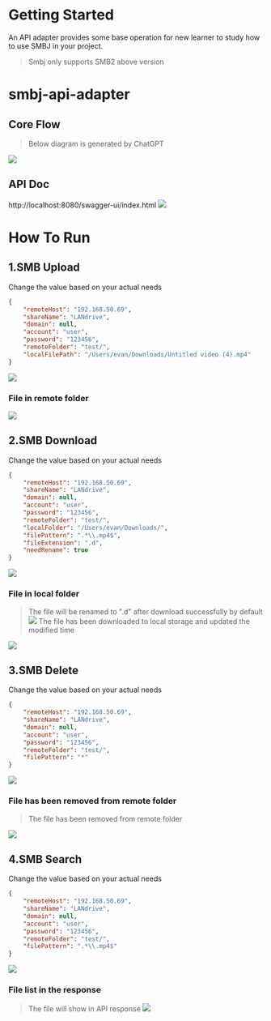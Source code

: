 

# Getting Started

An API adapter provides some base operation for new learner to study how to use SMBJ in your project.
> Smbj only supports SMB2 above version

# smbj-api-adapter
## Core Flow
> Below diagram is generated by ChatGPT

![](doc/plantUML/smbj-operation-api-adapter/smb-api-operation-flow.png)

## API Doc
http://localhost:8080/swagger-ui/index.html
![](doc/swagger/swagger-ui.png)

# How To Run

## 1.SMB Upload
Change the value based on your actual needs
```json
{
    "remoteHost": "192.168.50.69",
    "shareName": "LANdrive",
    "domain": null,
    "account": "user",
    "password": "123456",
    "remoteFolder": "test/",
    "localFilePath": "/Users/evan/Downloads/Untitled video (4).mp4"
}

```
![](doc/swagger/smb-upload.png)

### **File in remote folder**
![](doc/swagger/uploadedFile.png)

## 2.SMB Download
Change the value based on your actual needs
```json
{
    "remoteHost": "192.168.50.69",
    "shareName": "LANdrive",
    "domain": null,
    "account": "user",
    "password": "123456",
    "remoteFolder": "test/",
    "localFolder": "/Users/evan/Downloads/",
    "filePattern": ".*\\.mp4$",
    "fileExtension": ".d",
    "needRename": true
}
```
![](doc/swagger/smb-download.png)
### **File in local folder**
> The file will be renamed to ".d" after download successfully by default
![](doc/swagger/downloadedFIle.png)
> The file has been downloaded to local storage and updated the modified time

![](doc/swagger/downloadedFIle2.png)

## 3.SMB Delete
Change the value based on your actual needs
```json
{
    "remoteHost": "192.168.50.69",
    "shareName": "LANdrive",
    "domain": null,
    "account": "user",
    "password": "123456",
    "remoteFolder": "test/",
    "filePattern": "*"
}
```
![](doc/swagger/smb-delete.png)

### **File has been removed from remote folder**
> The file has been removed from remote folder

![](doc/swagger/removedFile.png)


## 4.SMB Search
Change the value based on your actual needs
```json
{
    "remoteHost": "192.168.50.69",
    "shareName": "LANdrive",
    "domain": null,
    "account": "user",
    "password": "123456",
    "remoteFolder": "test/",
    "filePattern": ".*\\.mp4$"
}
```
![](doc/swagger/smb-search.png)

### **File list in the response**
> The file will show in API response
![](doc/swagger/searchedFile.png)
